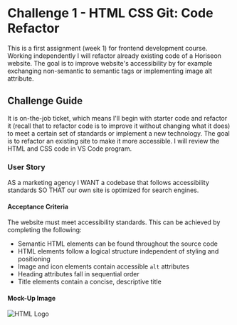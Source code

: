 # Challenge 1 - HTML CSS Git: Code Refactor

This is a first assignment (week 1) for frontend development course. Working independently I will refactor already existing code of a Horiseon website. The goal is to improve website's accessibility by for example exchanging non-semantic to semantic tags or implementing image alt attribute.    

## Challenge Guide 

It is on-the-job ticket, which means I'll begin with starter code and refactor it (recall that to refactor code is to improve it without changing what it does) to meet a certain set of standards or implement a new technology. The goal is to refactor an existing site to make it more accessible. I will review the HTML and CSS code in VS Code program.

### User Story

AS a marketing agency 
I WANT a codebase that follows accessibility standards 
SO THAT our own site is optimized for search engines.

#### Acceptance Criteria

The website must meet accessibility standards. This can be achieved by completing the following:

* Semantic HTML elements can be found throughout the source code
* HTML elements follow a logical structure independent of styling and positioning
* Image and icon elements contain accessible `alt` attributes
* Heading attributes fall in sequential order
* Title elements contain a concise, descriptive title

#### Mock-Up Image 

![HTML Logo](https://github.com/ladycosy/horiseon-challenge1/blob/main/assets/images/mock-up%20image.jpeg)
